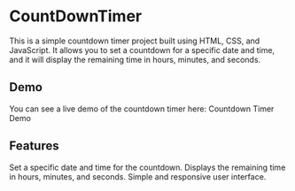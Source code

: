 # CountDownTimer

This is a simple countdown timer project built using HTML, CSS, and JavaScript. It allows you to set a countdown for a specific date and time, and it will display the remaining time in hours, minutes, and seconds.

## Demo
You can see a live demo of the countdown timer here: Countdown Timer Demo

## Features
Set a specific date and time for the countdown.
Displays the remaining time in hours, minutes, and seconds.
Simple and responsive user interface.






